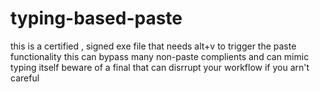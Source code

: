 # typing-based-paste
this is a certified , signed exe file that needs alt+v to trigger the paste functionality 
this can bypass many non-paste complients and can mimic typing itself
beware of a final <enter> that can disrrupt your workflow if you arn't careful
